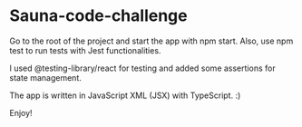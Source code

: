 #  Sauna-code-challenge

Go to the root of the project and start the app with npm start. Also, use npm test to run tests with Jest functionalities.

I used @testing-library/react for testing and added some assertions for state management.

The app is written in JavaScript XML (JSX) with TypeScript. :)

Enjoy!

